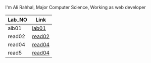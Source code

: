 I'm Ali Rahhal, Major Computer Science, Working as web developer


| Lab_NO   |                         Link                                |
| -------- | ----------------------------------------------------------- |
| alb01    | [lab01](https://arahal81.github.io/reading-notes/lab01)     |
| read02   |  [read02](https://arahal81.github.io/reading-notes/read02)  |
| read04   |  [read04](https://arahal81.github.io/reading-notes/read04)  |
| read5    |  [read04](https://arahal81.github.io/reading-notes/read5)   |